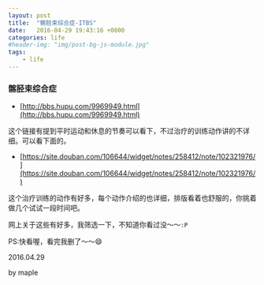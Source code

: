 ```yaml
---
layout: post
title:  "髂胫束综合症-ITBS"
date:   2016-04-29 19:43:16 +0800
categories: life
#header-img: "img/post-bg-js-module.jpg"
tags:
    - life
---
```


### 髂胫束综合症

* [http://bbs.hupu.com/9969949.html](http://bbs.hupu.com/9969949.html)

这个链接有提到平时运动和休息的节奏可以看下，不过治疗的训练动作讲的不详细。可以看下面的。

* [https://site.douban.com/106644/widget/notes/258412/note/102321976/](https://site.douban.com/106644/widget/notes/258412/note/102321976/)

这个治疗训练的动作有好多，每个动作介绍的也详细，排版看着也舒服的，你挑着做几个试试一段时间吧。

网上关于这些有好多，我筛选一下，不知道你看过没～～<code>:P</code>

PS:快看喔，看完我删了～～😄

2016.04.29

by maple
